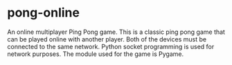 # pong-online
An online multiplayer Ping Pong game.
This is a classic ping pong game that can be played online with another player.
Both of the devices must be connected to the same network.
Python socket programming is used for network purposes.
The module used for the game is Pygame.
